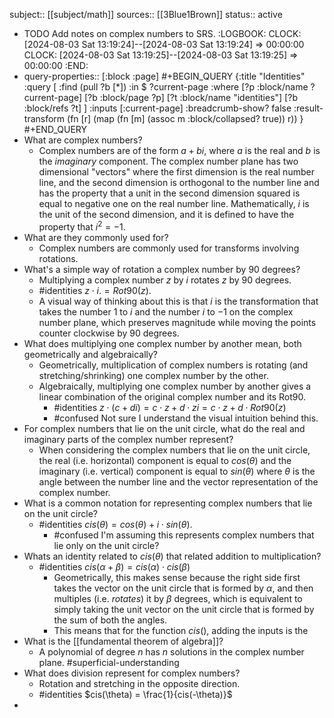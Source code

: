subject:: [[subject/math]]
sources:: [[3Blue1Brown]]
status:: active

- TODO Add notes on complex numbers to SRS.
  :LOGBOOK:
  CLOCK: [2024-08-03 Sat 13:19:24]--[2024-08-03 Sat 13:19:24] =>  00:00:00
  CLOCK: [2024-08-03 Sat 13:19:25]--[2024-08-03 Sat 13:19:25] =>  00:00:00
  :END:
- query-properties:: [:block :page]
  #+BEGIN_QUERY
  {:title "Identities"
   :query [
         :find (pull ?b [*])
         :in $ ?current-page
         :where
         [?p :block/name ?current-page]
         [?b :block/page ?p]
         [?t :block/name "identities"]
         [?b :block/refs ?t]
         ]
   :inputs [:current-page]
  :breadcrumb-show? false
  :result-transform (fn [r] (map (fn [m] (assoc m :block/collapsed? true)) r))
  }
  #+END_QUERY
- What are complex numbers?
	- Complex numbers are of the form $a + bi$, where $a$ is the real and $b$ is the *imaginary* component. The complex number plane has two dimensional "vectors" where the first dimension is the real number line, and the second dimension is orthogonal to the number line and has the property that a unit in the second dimension squared is equal to negative one on the real number line. Mathematically, $i$ is the unit of the second dimension, and it is defined to have the property that $i^2 = -1$.
- What are they commonly used for?
	- Complex numbers are commonly used for transforms involving rotations.
- What's a simple way of rotation a complex number by 90 degrees?
	- Multiplying a complex number $z$ by $i$ rotates $z$ by 90 degrees.
	- #identities $z \cdot i. =Rot90(z)$.
	- A visual way of thinking about this is that $i$ is the transformation that takes the number 1 to $i$ and the number $i$ to $-1$ on the complex number plane, which preserves magnitude while moving the points counter clockwise by 90 degrees.
- What does multiplying one complex number by another mean, both geometrically and algebraically?
	- Geometrically, multiplication of complex numbers is rotating (and stretching/shrinking) one complex number by the other.
	- Algebraically, multiplying one complex number by another gives a linear combination of the original complex number and its Rot90.
		- #identities $z \cdot (c + di) = c \cdot z + d \cdot zi = c \cdot z + d \cdot Rot90(z)$
		- #confused Not sure I understand the visual intuition behind this.
- For complex numbers that lie on the unit circle, what do the real and imaginary parts of the complex number represent?
	- When considering the complex numbers that lie on the unit circle, the real (i.e. horizontal) component is equal to $cos(\theta)$ and the imaginary (i.e. vertical) component is equal to $sin(\theta)$ where $\theta$ is the angle between the number line and the vector representation of the complex number.
- What is a common notation for representing complex numbers that lie on the unit circle?
	- #identities $cis(\theta) = cos(\theta) + i \cdot sin(\theta)$.
		- #confused I'm assuming this represents complex numbers that lie only on the unit circle?
- Whats an identity related to $cis(\theta)$ that related addition to multiplication?
	- #identities $cis(\alpha + \beta) = cis(\alpha) \cdot cis(\beta)$
		- Geometrically, this makes sense because the right side first takes the vector on the unit circle that is formed by $\alpha$, and then multiples (i.e. *rotates*) it by $\beta$ degrees, which is equivalent to simply taking the unit vector on the unit circle that is formed by the sum of both the angles.
		- This means that for the function $cis()$, adding the inputs is the
- What is the [[fundamental theorem of algebra]]?
	- A polynomial of degree $n$ has $n$ solutions in the complex number plane. #superficial-understanding
- What does division represent for complex numbers?
	- Rotation and stretching in the opposite direction.
	- #identities $cis(\theta) = \frac{1}{cis(-\theta)}$
-